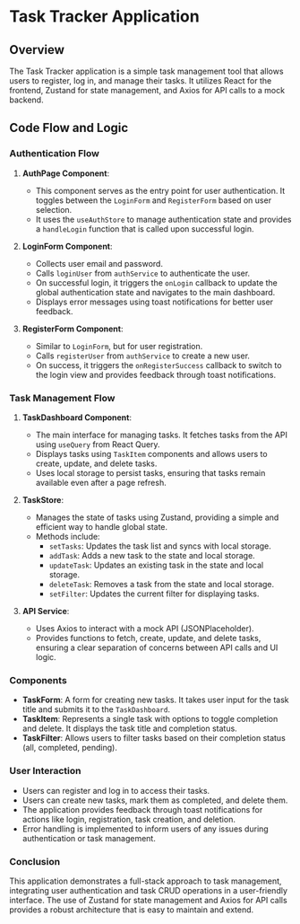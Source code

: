 # Task Tracker Application

## Overview
The Task Tracker application is a simple task management tool that allows users to register, log in, and manage their tasks. It utilizes React for the frontend, Zustand for state management, and Axios for API calls to a mock backend.

## Code Flow and Logic

### Authentication Flow
1. **AuthPage Component**: 
   - This component serves as the entry point for user authentication. It toggles between the `LoginForm` and `RegisterForm` based on user selection.
   - It uses the `useAuthStore` to manage authentication state and provides a `handleLogin` function that is called upon successful login.

2. **LoginForm Component**:
   - Collects user email and password.
   - Calls `loginUser` from `authService` to authenticate the user.
   - On successful login, it triggers the `onLogin` callback to update the global authentication state and navigates to the main dashboard.
   - Displays error messages using toast notifications for better user feedback.

3. **RegisterForm Component**:
   - Similar to `LoginForm`, but for user registration.
   - Calls `registerUser` from `authService` to create a new user.
   - On success, it triggers the `onRegisterSuccess` callback to switch to the login view and provides feedback through toast notifications.

### Task Management Flow
1. **TaskDashboard Component**:
   - The main interface for managing tasks. It fetches tasks from the API using `useQuery` from React Query.
   - Displays tasks using `TaskItem` components and allows users to create, update, and delete tasks.
   - Uses local storage to persist tasks, ensuring that tasks remain available even after a page refresh.

2. **TaskStore**:
   - Manages the state of tasks using Zustand, providing a simple and efficient way to handle global state.
   - Methods include:
     - `setTasks`: Updates the task list and syncs with local storage.
     - `addTask`: Adds a new task to the state and local storage.
     - `updateTask`: Updates an existing task in the state and local storage.
     - `deleteTask`: Removes a task from the state and local storage.
     - `setFilter`: Updates the current filter for displaying tasks.

3. **API Service**:
   - Uses Axios to interact with a mock API (JSONPlaceholder).
   - Provides functions to fetch, create, update, and delete tasks, ensuring a clear separation of concerns between API calls and UI logic.

### Components
- **TaskForm**: A form for creating new tasks. It takes user input for the task title and submits it to the `TaskDashboard`.
- **TaskItem**: Represents a single task with options to toggle completion and delete. It displays the task title and completion status.
- **TaskFilter**: Allows users to filter tasks based on their completion status (all, completed, pending).

### User Interaction
- Users can register and log in to access their tasks.
- Users can create new tasks, mark them as completed, and delete them.
- The application provides feedback through toast notifications for actions like login, registration, task creation, and deletion.
- Error handling is implemented to inform users of any issues during authentication or task management.

### Conclusion
This application demonstrates a full-stack approach to task management, integrating user authentication and task CRUD operations in a user-friendly interface. The use of Zustand for state management and Axios for API calls provides a robust architecture that is easy to maintain and extend.
